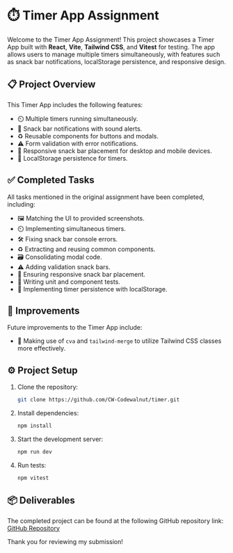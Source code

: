 # ⏱️ Timer App Assignment

Welcome to the Timer App Assignment! This project showcases a Timer App built with **React**, **Vite**, **Tailwind CSS**, and **Vitest** for testing. The app allows users to manage multiple timers simultaneously, with features such as snack bar notifications, localStorage persistence, and responsive design.

## **📋 Project Overview**

This Timer App includes the following features:
- ⏲️ Multiple timers running simultaneously.
- 🔔 Snack bar notifications with sound alerts.
- ♻️ Reusable components for buttons and modals.
- ⚠️ Form validation with error notifications.
- 📱 Responsive snack bar placement for desktop and mobile devices.
- 💾 LocalStorage persistence for timers.

## **✅ Completed Tasks**

All tasks mentioned in the original assignment have been completed, including:
- 🖼️ Matching the UI to provided screenshots.
- ⏲️ Implementing simultaneous timers.
- 🛠️ Fixing snack bar console errors.
- ♻️ Extracting and reusing common components.
- 🗃️ Consolidating modal code.
- ⚠️ Adding validation snack bars.
- 📱 Ensuring responsive snack bar placement.
- 🧪 Writing unit and component tests.
- 💾 Implementing timer persistence with localStorage.

## **🚀 Improvements**

Future improvements to the Timer App include:
- 🌟 Making use of `cva` and `tailwind-merge` to utilize Tailwind CSS classes more effectively.

## **⚙️ Project Setup**

1. Clone the repository:  
   ```bash
   git clone https://github.com/CW-Codewalnut/timer.git
   ```

2. Install dependencies:  
   ```bash
   npm install
   ```

3. Start the development server:  
   ```bash
   npm run dev
   ```

4. Run tests:  
   ```bash
   npm vitest
   ```

## **📦 Deliverables**

The completed project can be found at the following GitHub repository link: [GitHub Repository](https://github.com/CW-Codewalnut/timer)

Thank you for reviewing my submission!
